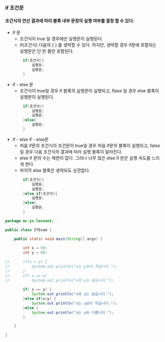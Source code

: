 ### if 조건문

#### 조건식의 연산 결과에 따라 블록 내부 문장의 실행 여부를 결정 할 수 있다.

- if 문
  - 조건식이 true 일 경우에만 실행문이 실행된다.
  - if(조건식) 다음의 { } 를 생략할 수 있다. 하지만, 생략할 경우 if문에 포함되는 실행문은 단 한 줄만 포함된다.

```java
        if(조건식){
            실행문;
            실행문;
        }
```

- if - else 문
  - 조건식이 true일 경우 if 블록의 실행문이 실행되고, flase 일 경우 else 블록의 실행문이 실행된다.

```java
        if(조건식){
            실행문;
            실행문;
        }else{
            실행문;
        }
```

- if - else if - else문
  - 처음 if문의 조건식의 조건문이 true일 경우 처음 if문의 블록이 실행되고, false일 경우 다음 조건식의 결과에 따라 실행 블록이 달라진다.
  - else if 문의 수는 제한이 없다. 그러나 너무 많은 else if 문은 실행 속도를 느리게 한다.
  - 마지막 else 블록은 생략되도 상관없다.

```java
        if(조건식){
            실행문;
            실행문;
        }else if(조건식){
            실행문;
        }else{
            실행문;
        }
```



```java
package mc.ys.lesson1;

public class IfExam {

	public static void main(String[] args) {
		
		int x = 50;
		int y = 60;
		
//		if(x < y) {
//			System.out.println("x는 y보다 작습니다.");
//		}
//		if( x == y)
//			System.out.println("x와 y는 같습니다.");
		
		if( x == y) {
			System.out.println("x와 y는 같습니다.");
		}else if(x<y) {
			System.out.println("x는 y보다 작습니다.");
		}else {
			System.out.println("x는 y와 다릅니다.");
		}

	}

}

```

